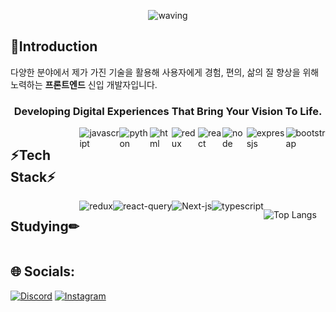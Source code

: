 <div align="center">

![waving](https://capsule-render.vercel.app/api?type=waving&height=200&text=Hyun%20GitHub&fontAlign=70&fontAlignY=40&color=gradient&fontSize=70&animation=fadeIn) 
</div>

<h2>👏Introduction</h2>
   다양한 분야에서 제가 가진 기술을 활용해 사용자에게 경험, 편의, 삶의 질 향상을 위해 노력하는 <strong>프론트엔드</strong> 신입 개발자입니다.
   
   <h3 align="center">Developing Digital Experiences That Bring Your Vision To Life.</h3>
    
<div style="display:flex">
 <h2>⚡Tech Stack⚡</h2>
   <img src="https://img.shields.io/badge/JavaScript-F7DF1E?style=for-the-badge&logo=JavaScript&logoColor=white" alt="javascript" />
   <img src="https://img.shields.io/badge/Python-3776AB?style=for-the-badge&logo=python&logoColor=white" alt="python" />
   <img src="https://img.shields.io/badge/HTML5-E34F26?style=for-the-badge&logo=html5&logoColor=white" alt="html" />
   <img src="https://img.shields.io/badge/Redux-593D88?style=for-the-badge&logo=redux&logoColor=white" alt="redux" />
   <img src="https://img.shields.io/badge/React-20232A?style=for-the-badge&logo=react&logoColor=61DAFB" alt="react" />
   <img src="https://img.shields.io/badge/Node.js-43853D?style=for-the-badge&logo=node.js&logoColor=white" alt="node" />
   <img src="https://img.shields.io/badge/Express.js-404D59?style=for-the-badge" alt="expressjs" />
   <img src="https://img.shields.io/badge/Bootstrap-563D7C?style=for-the-badge&logo=bootstrap&logoColor=white" alt="bootstrap" />
</div>
<div style="display:flex">
<h2>Studying✏</h2>
 <!-- <img src="https://img.shields.io/badge/TypeScript-007ACC?style=for-the-badge&logo=typescript&logoColor=white" alt="typescript"/> -->

 <img src="https://img.shields.io/badge/Redux-593D88?style=for-the-badge&logo=redux&logoColor=white" alt="redux"/>
 <img src="https://img.shields.io/badge/ReactQuery-20232A?style=for-the-badge&logo=react&logoColor=61DAF" alt="react-query"/>
 <img src="https://img.shields.io/badge/next.js-000000?style=for-the-badge&logo=nextdotjs&logoColor=white" alt="Next-js"/>
 <img src="https://img.shields.io/badge/TypeScript-007ACC?style=for-the-badge&logo=typescript&logoColor=white" alt="typescript"/>

  ![Top Langs](https://github-readme-stats.vercel.app/api/top-langs/?username=Hyun198&layout=compact)
  

    
</div>

## 🌐 Socials:
[![Discord](https://img.shields.io/badge/Discord-%237289DA.svg?logo=discord&logoColor=white)](https://www.discordapp.com/users/529286603361746944) 
[![Instagram](https://img.shields.io/badge/Instagram-E4405F?logo=instagram&logoColor=white&style=flat-square)](https://www.instagram.com/1mir_maru/) 






